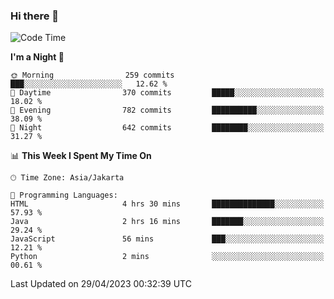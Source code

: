 ### Hi there 👋

<!--
**rmsubekti/rmsubekti** is a ✨ _special_ ✨ repository because its `README.md` (this file) appears on your GitHub profile.

Here are some ideas to get you started:

- 🔭 I’m currently working on ...
- 🌱 I’m currently learning ...
- 👯 I’m looking to collaborate on ...
- 🤔 I’m looking for help with ...
- 💬 Ask me about ...
- 📫 How to reach me: ...
- 😄 Pronouns: ...
- ⚡ Fun fact: ...
-->

<!--START_SECTION:waka-->
![Code Time](http://img.shields.io/badge/Code%20Time-1%2C350%20hrs%2049%20mins-blue)

**I'm a Night 🦉** 

```text
🌞 Morning                259 commits         ███░░░░░░░░░░░░░░░░░░░░░░   12.62 % 
🌆 Daytime                370 commits         █████░░░░░░░░░░░░░░░░░░░░   18.02 % 
🌃 Evening                782 commits         ██████████░░░░░░░░░░░░░░░   38.09 % 
🌙 Night                  642 commits         ████████░░░░░░░░░░░░░░░░░   31.27 % 
```


📊 **This Week I Spent My Time On** 

```text
🕑︎ Time Zone: Asia/Jakarta

💬 Programming Languages: 
HTML                     4 hrs 30 mins       ██████████████░░░░░░░░░░░   57.93 % 
Java                     2 hrs 16 mins       ███████░░░░░░░░░░░░░░░░░░   29.24 % 
JavaScript               56 mins             ███░░░░░░░░░░░░░░░░░░░░░░   12.21 % 
Python                   2 mins              ░░░░░░░░░░░░░░░░░░░░░░░░░   00.61 % 
```


 Last Updated on 29/04/2023 00:32:39 UTC
<!--END_SECTION:waka-->
